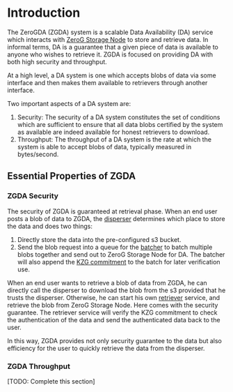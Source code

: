 # Introduction

The ZeroGDA (ZGDA) system is a scalable Data Availability (DA) service which interacts with [ZeroG Storage Node](https://github.com/zero-gravity-labs/zerog-storage-rust) to store and retrieve data. In informal terms, DA is a guarantee that a given piece of data is available to anyone who wishes to retrieve it. ZGDA is focused on providing DA with both high security and throughput.

At a high level, a DA system is one which accepts blobs of data via some interface and then makes them available to retrievers through another interface.

Two important aspects of a DA system are:

1. Security: The security of a DA system constitutes the set of conditions which are sufficient to ensure that all data blobs certified by the system as available are indeed available for honest retrievers to download.
2. Throughput: The throughput of a DA system is the rate at which the system is able to accept blobs of data, typically measured in bytes/second.

## Essential Properties of ZGDA

### ZGDA Security

The security of ZGDA is guaranteed at retrieval phase. When an end user posts a blob of data to ZGDA, the [disperser](architecture/disperser.md) determines which place to store the data and does two things:

1. Directly store the data into the pre-configured s3 bucket.
2. Send the blob request into a queue for the [batcher](architecture/batcher.md) to batch multiple blobs together and send out to ZeroG Storage Node for DA. The batcher will also append the [KZG commitment](pkg/kzg.md) to the batch for later verification use.

When an end user wants to retrieve a blob of data from ZGDA, he can directly call the disperser to download the blob from the s3 provided that he trusts the disperser. Otherwise, he can start his own [retriever](architecture/retriever.md) service, and retrieve the blob from ZeroG Storage Node. Here comes with the security guarantee. The retriever service will verify the KZG commitment to check the authentication of the data and send the authenticated data back to the user.

In this way, ZGDA provides not only security guarantee to the data but also efficiency for the user to quickly retrieve the data from the disperser.

### ZGDA Throughput

\[TODO: Complete this section]
